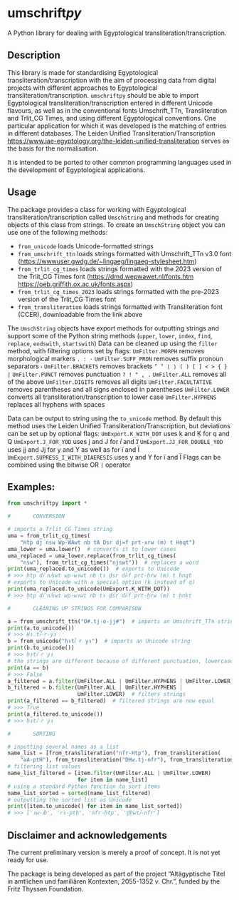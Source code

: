 # umschrift*py*
A Python library for dealing with Egyptological transliteration/transcription.

## Description

This library is made for standardising Egyptological transliteration/transcription with the aim of processing data from digital projects with different approaches to Egyptological transliteration/transcription. `umschriftpy` should be able to import Egyptological transliteration/transcription entered in different Unicode flavours, as well as in the conventional fonts Umschrift_TTn, Transliteration and Trlit_CG Times, and using different Egyptological conventions. One particular application for which it was developed is the matching of entries in different databases. The Leiden Unified Transliteration/Transcription https://www.iae-egyptology.org/the-leiden-unified-transliteration serves as the basis for the normalisation.

It is intended to be ported to other common programming languages used in the development of Egyptological applications.

## Usage

The package provides a class for working with Egyptological transliteration/transcription called `UmschString` and methods for creating objects of this class from strings.
To create an `UmschString` object you can use one of the following methods:
- `from_unicode` loads Unicode-formatted strings
- `from_umschrift_ttn` loads strings formatted with Umschrift_TTn v3.0 font (https://wwwuser.gwdg.de/~lingaeg/lingaeg-stylesheet.htm)
- `from_trlit_cg_times` loads strings formatted with the 2023 version of the Trlit_CG Times font (https://dmd.wepwawet.nl/fonts.htm https://oeb.griffith.ox.ac.uk/fonts.aspx)
- `from_trlit_cg_times_2023` loads strings formatted with the pre-2023 version of the Trlit_CG Times font
- `from_transliteration` loads strings formatted with Transliteration font (CCER), downloadable from the link above

The `UmschString` objects have export methods for outputting strings and support some of the Python string methods (`upper`, `lower`, `index`, `find`, `replace`, `endswith`, `startswith`)
Data can be cleaned up using the `filter` method, with filtering options set by flags:
`UmFilter.MORPH` removes morphological markers `. : ·`
`UmFilter.SUFF_PRON` removes suffix pronoun separators `⸗`
`UmFilter.BRACKETS` removes brackets `⸢ ⸣ ⟨ ⟩ ( ) [ ] < > { } |`
`UmFilter.PUNCT` removes punctuation `? ! " , .`
`UmFilter.ALL` removes all of the above
`UmFilter.DIGITS` removes all digits
`UmFilter.FACULTATIVE` removes parentheses and all signs enclosed in parentheses
`UmFilter.LOWER` converts all transliteration/transcription to lower case
`UmFilter.HYPHENS` replaces all hyphens with spaces

Data can be output to string using the `to_unicode` method. By default this method uses the Leiden Unified Transliteration/Transcription, but deviations  can be set up by optional flags: 
`UmExport.K_WITH_DOT` uses ḳ and Ḳ for q and Q
`UmExport.J_FOR_YOD`  uses j and J for ꞽ and Ꞽ
`UmExport.JJ_FOR_DOUBLE_YOD`  uses jj and Jj for y and Y as well as for ï and Ï
`UmExport.SUPRESS_I_WITH_DIAERESIS`  uses y and Y for ï and Ï
Flags can be combined using the bitwise OR `|` operator

## Examples: 
```python
from umschriftpy import *

#       CONVERSION

# imports a Trlit_CG Times string
uma = from_trlit_cg_times(
    "Htp dj nsw Wp-WAwt nb tA Dsr dj=f prt-xrw (m) t Hnqt")
uma_lower = uma.lower()  # converts it to lower cases
uma_replaced = uma_lower.replace(from_trlit_cg_times(
    "nsw"), from_trlit_cg_times("njswt"))  # replaces a word
print(uma_replaced.to_unicode())  # exports to Unicode
# >>> ḥtp dꞽ nꞽswt wp-wꜣwt nb tꜣ ḏsr dꞽ⸗f prt-ḫrw (m) t ḥnqt
# exports to Unicode with a special option (ḳ instead of q)
print(uma_replaced.to_unicode(UmExport.K_WITH_DOT))
# >>> ḥtp dꞽ nꞽswt wp-wꜣwt nb tꜣ ḏsr dꞽ⸗f prt-ḫrw (m) t ḥnḳt

#       CLEANING UP STRINGS FOR COMPARISON

a = from_umschrift_ttn("O#.tj-o-jj#")  # imports an Umschrift_TTn string
print(a.to_unicode())
# >>> Ḥꜣ.tꞽ-ꜥ-yꜣ
b = from_unicode("ḥꜣtꞽ ꜥ yꜣ")  # imports an Unicode string
print(b.to_unicode())
# >>> ḥꜣtꞽ ꜥ yꜣ
# the strings are different because of different punctuation, lowercase and uppercase letters
print(a == b)
# >>> False
a_filtered = a.filter(UmFilter.ALL | UmFilter.HYPHENS | UmFilter.LOWER)
b_filtered = b.filter(UmFilter.ALL | UmFilter.HYPHENS |
                      UmFilter.LOWER)  # filters strings
print(a_filtered == b_filtered)  # filtered strings are now equal
# >>> True
print(a_filtered.to_unicode())
# >>> ḥꜣtꞽ ꜥ yꜣ

#       SORTING

# inputting several names as a list
name_list = [from_transliteration("nfr-Htp"), from_transliteration(
    "aA-ptH"), from_transliteration("DHw.tj-nfr"), from_transliteration("Aw-jb")]
# filtering list values
name_list_filtered = [item.filter(UmFilter.ALL | UmFilter.LOWER)
                      for item in name_list]
# using a standard Python function to sort items
name_list_sorted = sorted(name_list_filtered)
# outputting the sorted list as Unicode
print([item.to_unicode() for item in name_list_sorted])
# >>> ['ꜣw-ꞽb', 'ꜥꜣ-ptḥ', 'nfr-ḥtp', 'ḏḥwtꞽ-nfr']
```


## Disclaimer and acknowledgements
The current preliminary version is merely a proof of concept. It is not yet ready for use. 

The package is being developed as part of the project “Altägyptische Titel in amtlichen und familiären Kontexten, 2055-1352 v. Chr.”, funded by the Fritz Thyssen Foundation.